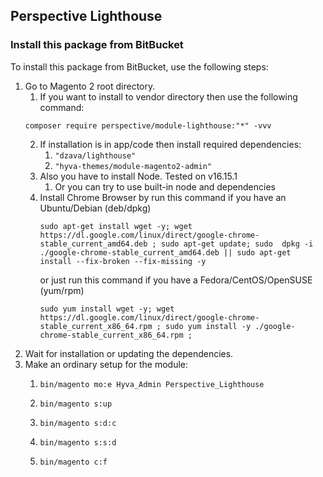 ## Perspective Lighthouse

### Install this package from BitBucket
To install this package from BitBucket, use the following steps:

1. Go to Magento 2 root directory.  
   1. If you want to install to vendor directory then use the following command:    
   ```
   composer require perspective/module-lighthouse:"*" -vvv
   ```  
   2. If installation is in app/code then install required dependencies:  
      1. ```"dzava/lighthouse"```  
      2. ```"hyva-themes/module-magento2-admin"```  
   3. Also you have to install Node. Tested on v16.15.1
      1. Or you can try to use built-in node and dependencies
   4. Install Chrome Browser 
      by run this command if you have an Ubuntu/Debian (deb/dpkg)  
      ```  
      sudo apt-get install wget -y; wget https://dl.google.com/linux/direct/google-chrome-stable_current_amd64.deb ; sudo apt-get update; sudo  dpkg -i ./google-chrome-stable_current_amd64.deb || sudo apt-get install --fix-broken --fix-missing -y
      ```  
      or just run this command if you have a Fedora/CentOS/OpenSUSE (yum/rpm)  
      ```  
      sudo yum install wget -y; wget https://dl.google.com/linux/direct/google-chrome-stable_current_x86_64.rpm ; sudo yum install -y ./google-chrome-stable_current_x86_64.rpm ;
      ```  
2. Wait for installation or updating the dependencies. 
3. Make an ordinary setup for the module:
   1. ```
      bin/magento mo:e Hyva_Admin Perspective_Lighthouse
      ```  
   2. ```
      bin/magento s:up
      ```
   3. ```
      bin/magento s:d:c      
      ```  
   4. ```
      bin/magento s:s:d
      ```    
   4. ```
      bin/magento c:f
      ```  
